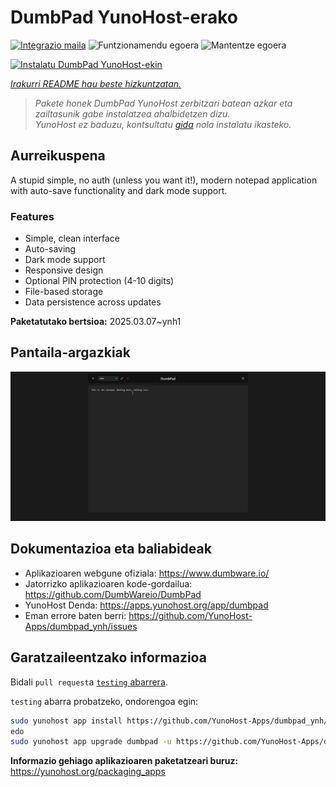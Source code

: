 <!--
Ohart ongi: README hau automatikoki sortu da <https://github.com/YunoHost/apps/tree/master/tools/readme_generator>ri esker
EZ editatu eskuz.
-->

# DumbPad YunoHost-erako

[![Integrazio maila](https://apps.yunohost.org/badge/integration/dumbpad)](https://ci-apps.yunohost.org/ci/apps/dumbpad/)
![Funtzionamendu egoera](https://apps.yunohost.org/badge/state/dumbpad)
![Mantentze egoera](https://apps.yunohost.org/badge/maintained/dumbpad)

[![Instalatu DumbPad YunoHost-ekin](https://install-app.yunohost.org/install-with-yunohost.svg)](https://install-app.yunohost.org/?app=dumbpad)

*[Irakurri README hau beste hizkuntzatan.](./ALL_README.md)*

> *Pakete honek DumbPad YunoHost zerbitzari batean azkar eta zailtasunik gabe instalatzea ahalbidetzen dizu.*  
> *YunoHost ez baduzu, kontsultatu [gida](https://yunohost.org/install) nola instalatu ikasteko.*

## Aurreikuspena

A stupid simple, no auth (unless you want it!), modern notepad application with auto-save functionality and dark mode support.

### Features

- Simple, clean interface
- Auto-saving
- Dark mode support
- Responsive design
- Optional PIN protection (4-10 digits)
- File-based storage
- Data persistence across updates


**Paketatutako bertsioa:** 2025.03.07~ynh1

## Pantaila-argazkiak

![DumbPad(r)en pantaila-argazkia](./doc/screenshots/screenshot.png)

## Dokumentazioa eta baliabideak

- Aplikazioaren webgune ofiziala: <https://www.dumbware.io/>
- Jatorrizko aplikazioaren kode-gordailua: <https://github.com/DumbWareio/DumbPad>
- YunoHost Denda: <https://apps.yunohost.org/app/dumbpad>
- Eman errore baten berri: <https://github.com/YunoHost-Apps/dumbpad_ynh/issues>

## Garatzaileentzako informazioa

Bidali `pull request`a [`testing` abarrera](https://github.com/YunoHost-Apps/dumbpad_ynh/tree/testing).

`testing` abarra probatzeko, ondorengoa egin:

```bash
sudo yunohost app install https://github.com/YunoHost-Apps/dumbpad_ynh/tree/testing --debug
edo
sudo yunohost app upgrade dumbpad -u https://github.com/YunoHost-Apps/dumbpad_ynh/tree/testing --debug
```

**Informazio gehiago aplikazioaren paketatzeari buruz:** <https://yunohost.org/packaging_apps>
